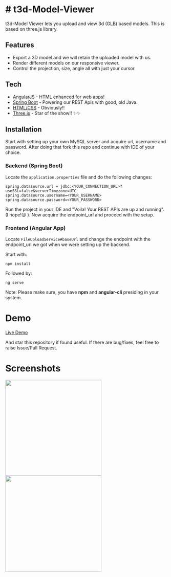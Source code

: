 # # t3d-Model-Viewer

t3d-Model Viewer lets you upload and view 3d (GLB) based models.
This is based on three.js library.

## Features
- Export a 3D model and we will retain the uploaded model with us.
- Render different models on our responsive viewer.
- Control the projection, size, angle all with just your cursor.

## Tech
- [AngularJS] - HTML enhanced for web apps!
- [Spring Boot] - Powering our REST Apis with good, old Java.
- [HTML/CSS] - Obviously!!
- [Three.js] - Star of the show!! ✨✨

## Installation
Start with setting up your own MySQL server and acquire url, username and password.
After doing that fork this repo and continue with IDE of your choice. 

### Backend (Spring Boot)
Locate the `application.properties` file and do the following changes:
```
spring.datasource.url = jdbc:<YOUR_CONNECTION_URL>?useSSL=false&serverTimezone=UTC
spring.datasource.username=<YOUR_USERNAME>
spring.datasource.password=<YOUR_PASSWORD>
```
Run the project in your IDE and "Voila! Your REST APIs are up and running". (I hope!😉 ). Now acquire the endpoint_url and proceed with the setup.

### Frontend (Angular App)
Locate `FileUploadService#baseUrl` and change the endpoint with the endpoint_url we got when we were setting up the backend.

Start with:
```
npm install
```
Followed by:
```
ng serve
```
Note: Please make sure, you have **npm** and **angular-cli** presiding in your system.

# Demo
<a target="_blank" href="https://t3d-model-viewer.herokuapp.com">Live Demo</a>

And star this repository if found useful. 
If there are bug/fixes, feel free to raise Issue/Pull Request.

# Screenshots
<p>
  <img src="https://user-images.githubusercontent.com/47828619/196060631-210f0e21-69ef-469d-9299-56b1959fca15.png" height="300"/> 
  <img src="https://user-images.githubusercontent.com/47828619/196060639-02f5a46f-8408-4313-9bc6-726bc9252e01.png" height="300"/>
</p>

[AngularJS]: <https://angularjs.org/>
[Spring Boot]: <https://spring.io/>
[HTML/CSS]: <https://www.w3schools.com/html/html_css.asp>
[Three.js]: <https://threejs.org/>
